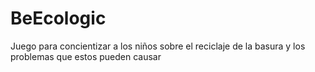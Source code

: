 BeEcologic
==========

Juego para concientizar a los niños sobre el reciclaje de la basura y los problemas que estos pueden causar
